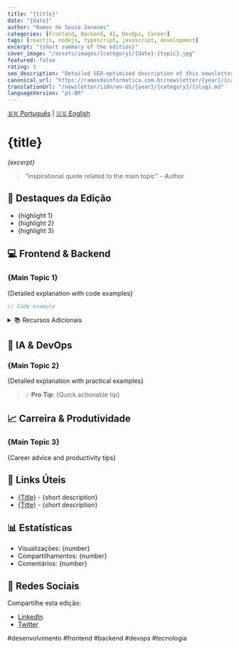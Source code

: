 ```yaml
---
title: "{title}"
date: "{date}"
author: "Ramos de Souza Janones"
categories: [Frontend, Backend, AI, DevOps, Career]
tags: [reactjs, nodejs, typescript, javascript, development]
excerpt: "{short summary of the edition}"
cover_image: "/assets/images/{category}/{date}-{topic}.jpg"
featured: false
rating: 5
seo_description: "Detailed SEO-optimized description of this newsletter edition"
canonical_url: "https://ramosdainformatica.com.br/newsletter/{year}/{category}/{slug}"
translationUrl: "/newsletter/i18n/en-US/{year}/{category}/{slug}.md"
languageVersion: "pt-BR"
---
```


[🇧🇷 Português](#) | [🇺🇸 English](/newsletter/i18n/en-US/{year}/{category}/{slug}.md)

# {title}

_{excerpt}_

> "Inspirational quote related to the main topic" - _Author_

## 🎯 Destaques da Edição

* {highlight 1}
* {highlight 2}
* {highlight 3}

## 💻 Frontend & Backend

### {Main Topic 1}

{Detailed explanation with code examples}

```typescript
// Code example
```

<details>
<summary>📚 Recursos Adicionais</summary>

* [Resource 1](link)
* [Resource 2](link)
</details>

## 🤖 IA & DevOps

### {Main Topic 2}

{Detailed explanation with practical examples}

> 💡 **Pro Tip**: {Quick actionable tip}

## 📈 Carreira & Produtividade

### {Main Topic 3}

{Career advice and productivity tips}

## 🔗 Links Úteis

* [{Title}]({link}) - {short description}
* [{Title}]({link}) - {short description}

## 📊 Estatísticas

* Visualizações: {number}
* Compartilhamentos: {number}
* Comentários: {number}

## 📱 Redes Sociais

Compartilhe esta edição:
* [LinkedIn](https://www.linkedin.com/sharing/share-offsite/?url={url})
* [Twitter](https://twitter.com/intent/tweet?text={text}&url={url})

#desenvolvimento #frontend #backend #devops #tecnologia
